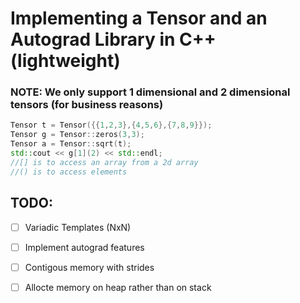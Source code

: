 # Implementing a Tensor and an Autograd Library in C++ (lightweight)

### NOTE: We only support 1 dimensional and 2 dimensional tensors (for business reasons)


```c++
Tensor t = Tensor({{1,2,3},{4,5,6},{7,8,9}});
Tensor g = Tensor::zeros(3,3);
Tensor a = Tensor::sqrt(t);
std::cout << g[1](2) << std::endl;
//[] is to access an array from a 2d array
//() is to access elements
```

## TODO:
 - [ ] Variadic Templates (NxN)
 - [ ] Implement autograd features
 - [ ] Contigous memory with strides
 - [ ] Allocte memory on heap rather than on stack
 

